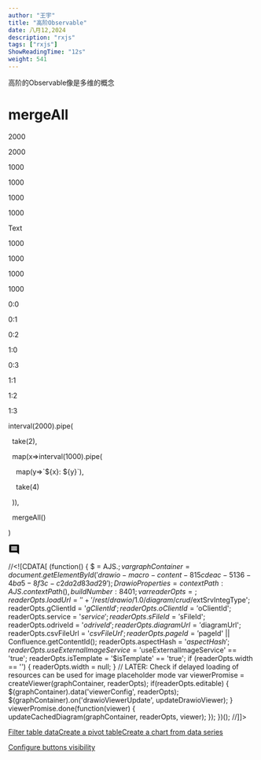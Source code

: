 ```yaml
---
author: "王宇"
title: "高阶Observable"
date: 八月12,2024
description: "rxjs"
tags: ["rxjs"]
ShowReadingTime: "12s"
weight: 541
---
```

高阶的Observable像是多维的概念

mergeAll
========

  

2000

2000  

1000

1000

1000

1000

Text

1000

1000

1000

1000

0:0

0:1

0:2

1:0

0:3

1:1

1:2

1:3

interval(2000).pipe(

  take(2),

  map(x\=>interval(1000).pipe(

    map(y\=>\`${x}: ${y}\`),

    take(4)

  )),

  mergeAll()

)

![](data:image/svg+xml;base64,PHN2ZyB4bWxucz0iaHR0cDovL3d3dy53My5vcmcvMjAwMC9zdmciIHdpZHRoPSIyNCIgaGVpZ2h0PSIyNCIgdmlld0JveD0iMCAwIDI0IDI0Ij48cGF0aCBkPSJNMjEuOTkgNGMwLTEuMS0uODktMi0xLjk5LTJINGMtMS4xIDAtMiAuOS0yIDJ2MTJjMCAxLjEuOSAyIDIgMmgxNGw0IDQtLjAxLTE4ek0xOCAxNEg2di0yaDEydjJ6bTAtM0g2VjloMTJ2MnptMC0zSDZWNmgxMnYyeiIvPjxwYXRoIGQ9Ik0wIDBoMjR2MjRIMHoiIGZpbGw9Im5vbmUiLz48L3N2Zz4= "显示评论")

//<!\[CDATA\[ (function() { $ = AJS.$; var graphContainer = document.getElementById('drawio-macro-content-815cdeac-5136-4ba5-8f3c-c2da2d83ad29'); DrawioProperties = { contextPath : AJS.contextPath(), buildNumber : 8401 }; var readerOpts = {}; readerOpts.loadUrl = '' + '/rest/drawio/1.0/diagram/crud/%6D%65%72%67%65%41%6C%6C/129196056?revision=1'; readerOpts.imageUrl = '' + '/download/attachments/129196056/mergeAll.png' + '?version=1&api=v2'; readerOpts.editUrl = '' + '/plugins/drawio/addDiagram.action?ceoId=129196056&owningPageId=129196056&diagramName=%6D%65%72%67%65%41%6C%6C&revision=1'; readerOpts.editable = true; readerOpts.canComment = true; readerOpts.stylePath = STYLE\_PATH; readerOpts.stencilPath = STENCIL\_PATH; readerOpts.imagePath = IMAGE\_PATH + '/reader'; readerOpts.border = true; readerOpts.width = '600'; readerOpts.simpleViewer = false; readerOpts.tbstyle = 'top'; readerOpts.links = 'auto'; readerOpts.lightbox = true; readerOpts.resourcePath = ATLAS\_RESOURCE\_BASE + '/resources/viewer'; readerOpts.disableButtons = false; readerOpts.zoomToFit = true; readerOpts.language = 'zh'; readerOpts.licenseStatus = 'OK'; readerOpts.contextPath = AJS.contextPath(); readerOpts.diagramName = decodeURIComponent('%6D%65%72%67%65%41%6C%6C'); readerOpts.diagramDisplayName = ''; readerOpts.aspect = ''; readerOpts.ceoName = '高阶Observable'; readerOpts.attVer = '1'; readerOpts.attId = '129196079'; readerOpts.lastModifierName = '吴家杰'; readerOpts.lastModified = '2024-08-12 11:38:31.66'; readerOpts.creatorName = '吴家杰'; //Embed macro specific info readerOpts.extSrvIntegType = '$extSrvIntegType'; readerOpts.gClientId = '$gClientId'; readerOpts.oClientId = '$oClientId'; readerOpts.service = '$service'; readerOpts.sFileId = '$sFileId'; readerOpts.odriveId = '$odriveId'; readerOpts.diagramUrl = '$diagramUrl'; readerOpts.csvFileUrl = '$csvFileUrl'; readerOpts.pageId = '$pageId' || Confluence.getContentId(); readerOpts.aspectHash = '$aspectHash'; readerOpts.useExternalImageService = '$useExternalImageService' == 'true'; readerOpts.isTemplate = '$isTemplate' == 'true'; if (readerOpts.width == '') { readerOpts.width = null; } // LATER: Check if delayed loading of resources can be used for image placeholder mode var viewerPromise = createViewer(graphContainer, readerOpts); if(readerOpts.editable) { $(graphContainer).data('viewerConfig', readerOpts); $(graphContainer).on('drawioViewerUpdate', updateDrawioViewer); } viewerPromise.done(function(viewer) { updateCachedDiagram(graphContainer, readerOpts, viewer); }); })(); //\]\]>

  

[Filter table data](#)[Create a pivot table](#)[Create a chart from data series](#)

[Configure buttons visibility](/users/tfac-settings.action)